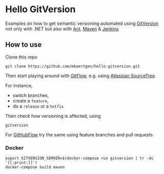 # Hello GitVersion

Examples on how to get semantic versioning automated using [GitVersion](https://github.com/GitTools/GitVersion) not only with .NET but also with [Ant](http://ant.apache.org/), [Maven](https://maven.apache.org/) & [Jenkins](https://jenkins-ci.org/)

## How to use

Clone this repo

```console
git clone https://github.com/mkoertgen/hello.gitversion.git
```

Then start playing around with [GitFlow](https://www.atlassian.com/git/tutorials/comparing-workflows/gitflow-workflow/), e.g. using [Atlassian SourceTree](https://www.atlassian.com/software/sourcetree/overview).

For instance, 

- switch branches, 
- create a `feature`, 
- do a `release` or a `hotfix`

Then check how versioning is affected, using

```console
gitversion
```

For [GitHubFlow](https://guides.github.com/introduction/flow/) try the same using feature branches and pull requests

### Docker

```console
export GITVERSION_SEMVER=$(docker-compose run gitversion | tr -dc '[[:print:]]')
docker-compose build maven
```